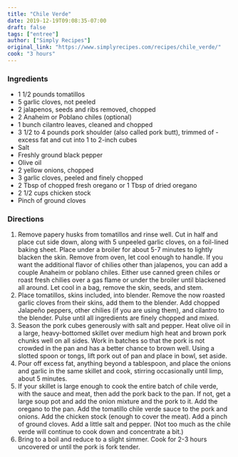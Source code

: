 ```yaml
---
title: "Chile Verde"
date: 2019-12-19T09:08:35-07:00
draft: false
tags: ["entree"]
author: ["Simply Recipes"]
original_link: "https://www.simplyrecipes.com/recipes/chile_verde/"
cook: "3 hours"
---
```


### Ingredients
- 1 1/2 pounds tomatillos
- 5 garlic cloves, not peeled
- 2 jalapenos, seeds and ribs removed, chopped
- 2 Anaheim or Poblano chiles (optional)
- 1 bunch cilantro leaves, cleaned and chopped
- 3 1/2 to 4 pounds pork shoulder (also called pork butt), trimmed of - excess fat and cut into 1 to 2-inch cubes
- Salt
- Freshly ground black pepper
- Olive oil
- 2 yellow onions, chopped
- 3 garlic cloves, peeled and finely chopped
- 2 Tbsp of chopped fresh oregano or 1 Tbsp of dried oregano
- 2 1/2 cups chicken stock
- Pinch of ground cloves

### Directions
1. Remove papery husks from tomatillos and rinse well. Cut in half and place cut side down, along with 5 unpeeled garlic cloves, on a foil-lined baking sheet. Place under a broiler for about 5-7 minutes to lightly blacken the skin. Remove from oven, let cool enough to handle. If you want the additional flavor of chilies other than jalapenos, you can add a couple Anaheim or poblano chiles. Either use canned green chiles or roast fresh chilies over a gas flame or under the broiler until blackened all around. Let cool in a bag, remove the skin, seeds, and stem.
1. Place tomatillos, skins included, into blender. Remove the now roasted garlic cloves from their skins, add them to the blender. Add chopped Jalapeño peppers, other chilies (if you are using them), and cilantro to the blender. Pulse until all ingredients are finely chopped and mixed.
1. Season the pork cubes generously with salt and pepper. Heat olive oil in a large, heavy-bottomed skillet over medium high heat and brown pork chunks well on all sides. Work in batches so that the pork is not crowded in the pan and has a better chance to brown well. Using a slotted spoon or tongs, lift pork out of pan and place in bowl, set aside.
1. Pour off excess fat, anything beyond a tablespoon, and place the onions and garlic in the same skillet and cook, stirring occasionally until limp, about 5 minutes.
1. If your skillet is large enough to cook the entire batch of chile verde, with the sauce and meat, then add the pork back to the pan. If not, get a large soup pot and add the onion mixture and the pork to it. Add the oregano to the pan. Add the tomatillo chile verde sauce to the pork and onions. Add the chicken stock (enough to cover the meat). Add a pinch of ground cloves. Add a little salt and pepper. (Not too much as the chile verde will continue to cook down and concentrate a bit.)
1. Bring to a boil and reduce to a slight simmer. Cook for 2-3 hours uncovered or until the pork is fork tender.
